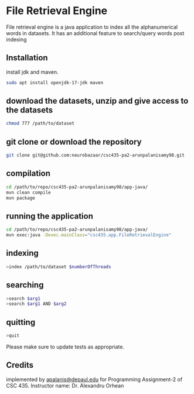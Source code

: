 # File Retrieval Engine

File retrieval engine is a java application to index all the alphanumerical words in datasets. It has an additional feature to search/query words post indexing

## Installation

install jdk and maven.

```bash
sudo apt install openjdk-17-jdk maven
```




## download the datasets, unzip and give access to the datasets

```bash
chmod 777 /path/to/dataset 
```

## git clone or download the repository
```bash
git clone git@github.com:neurobazaar/csc435-pa2-arunpalanisamy98.git
```

## compilation

```bash
cd /path/to/repo/csc435-pa2-arunpalanisamy98/app-java/
mvn clean compile
mvn package
```

## running the application
```bash
cd /path/to/repo/csc435-pa2-arunpalanisamy98/app-java/
mvn exec:java -Dexec.mainClass="csc435.app.FileRetrievalEngine"
```

## indexing
```bash
>index /path/to/dataset $numberOfThreads
```

## searching
```bash
>search $arg1
>search $arg1 AND $arg2
```

## quitting
```bash
>quit
```

Please make sure to update tests as appropriate.

## Credits

implemented by apalanis@depaul.edu for Programming Assignment-2 of CSC 435.
Instructor name: Dr. Alexandru Orhean